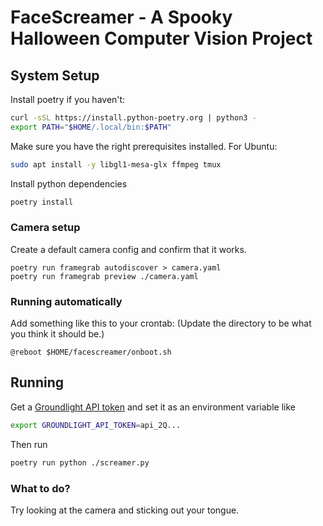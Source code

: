 # FaceScreamer - A Spooky Halloween Computer Vision Project

## System Setup

Install poetry if you haven't:

```bash
curl -sSL https://install.python-poetry.org | python3 -
export PATH="$HOME/.local/bin:$PATH"
```

Make sure you have the right prerequisites installed.  For Ubuntu:

```bash
sudo apt install -y libgl1-mesa-glx ffmpeg tmux
```

Install python dependencies

```bash
poetry install
```

### Camera setup

Create a default camera config and confirm that it works.

```
poetry run framegrab autodiscover > camera.yaml
poetry run framegrab preview ./camera.yaml
```

### Running automatically

Add something like this to your crontab:
(Update the directory to be what you think it should be.)

```
@reboot $HOME/facescreamer/onboot.sh
```

## Running

Get a [Groundlight API token](https://code.groundlight.ai/python-sdk/docs/getting-started/api-tokens)
and set it as an environment variable like

```bash
export GROUNDLIGHT_API_TOKEN=api_2Q...
```

Then run

```bash
poetry run python ./screamer.py
```

### What to do?

Try looking at the camera and sticking out your tongue.
